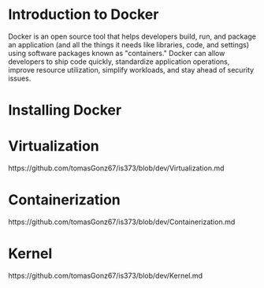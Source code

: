 <h1>Introduction to Docker</h1>
Docker is an open source tool that helps developers build, run, and package an application (and all the things it needs like libraries, code, and settings) using software packages known as "containers." Docker can allow developers to ship code quickly, standardize application operations, improve resource utilization, simplify workloads, and stay ahead of security issues.



<h1>Installing Docker</h1>



<h1>Virtualization</h1> 
https://github.com/tomasGonz67/is373/blob/dev/Virtualization.md



<h1>Containerization</h1> https://github.com/tomasGonz67/is373/blob/dev/Containerization.md



<h1>Kernel</h1> https://github.com/tomasGonz67/is373/blob/dev/Kernel.md

